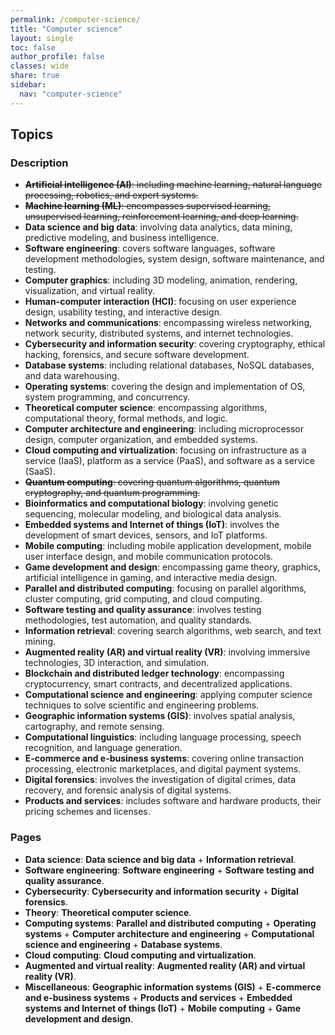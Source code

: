 ```yaml
---
permalink: /computer-science/
title: "Computer science"
layout: single
toc: false
author_profile: false
classes: wide
share: true
sidebar:
  nav: "computer-science"
---
```


## Topics

### Description

- ~~**Artificial intelligence (AI)**: including machine learning, natural language processing, robotics, and expert systems.~~
- ~~**Machine learning (ML)**: encompasses supervised learning, unsupervised learning, reinforcement learning, and deep learning.~~
- **Data science and big data**: involving data analytics, data mining, predictive modeling, and business intelligence.
- **Software engineering**: covers software languages, software development methodologies, system design, software maintenance, and testing.
- **Computer graphics**: including 3D modeling, animation, rendering, visualization, and virtual reality.
- **Human-computer interaction (HCI)**: focusing on user experience design, usability testing, and interactive design.
- **Networks and communications**: encompassing wireless networking, network security, distributed systems, and internet technologies.
- **Cybersecurity and information security**: covering cryptography, ethical hacking, forensics, and secure software development.
- **Database systems**: including relational databases, NoSQL databases, and data warehousing.
- **Operating systems**: covering the design and implementation of OS, system programming, and concurrency.
- **Theoretical computer science**: encompassing algorithms, computational theory, formal methods, and logic.
- **Computer architecture and engineering**: including microprocessor design, computer organization, and embedded systems.
- **Cloud computing and virtualization**: focusing on infrastructure as a service (IaaS), platform as a service (PaaS), and software as a service (SaaS).
- ~~**Quantum computing**: covering quantum algorithms, quantum cryptography, and quantum programming.~~
- **Bioinformatics and computational biology**: involving genetic sequencing, molecular modeling, and biological data analysis.
- **Embedded systems and Internet of things (IoT)**: involves the development of smart devices, sensors, and IoT platforms.
- **Mobile computing**: including mobile application development, mobile user interface design, and mobile communication protocols.
- **Game development and design**: encompassing game theory, graphics, artificial intelligence in gaming, and interactive media design.
- **Parallel and distributed computing**: focusing on parallel algorithms, cluster computing, grid computing, and cloud computing.
- **Software testing and quality assurance**: involves testing methodologies, test automation, and quality standards.
- **Information retrieval**: covering search algorithms, web search, and text mining.
- **Augmented reality (AR) and virtual reality (VR)**: involving immersive technologies, 3D interaction, and simulation.
- **Blockchain and distributed ledger technology**: encompassing cryptocurrency, smart contracts, and decentralized applications.
- **Computational science and engineering**: applying computer science techniques to solve scientific and engineering problems.
- **Geographic information systems (GIS)**: involves spatial analysis, cartography, and remote sensing.
- **Computational linguistics**: including language processing, speech recognition, and language generation.
- **E-commerce and e-business systems**: covering online transaction processing, electronic marketplaces, and digital payment systems.
- **Digital forensics**: involves the investigation of digital crimes, data recovery, and forensic analysis of digital systems.
- **Products and services**: includes software and hardware products, their pricing schemes and licenses.

### Pages

- **Data science**: **Data science and big data** + **Information retrieval**.
- **Software engineering**: **Software engineering** + **Software testing and quality assurance**.
- **Cybersecurity**: **Cybersecurity and information security** + **Digital forensics**.
- **Theory**: **Theoretical computer science**.
- **Computing systems**: **Parallel and distributed computing** + **Operating systems** + **Computer architecture and engineering** + **Computational science and engineering** + **Database systems**.
- **Cloud computing**: **Cloud computing and virtualization**.
- **Augmented and virtual reality**: **Augmented reality (AR) and virtual reality (VR)**.
- **Miscellaneous**: **Geographic information systems (GIS)** + **E-commerce and e-business systems** + **Products and services** + **Embedded systems and Internet of things (IoT)** + **Mobile computing** + **Game development and design**.
